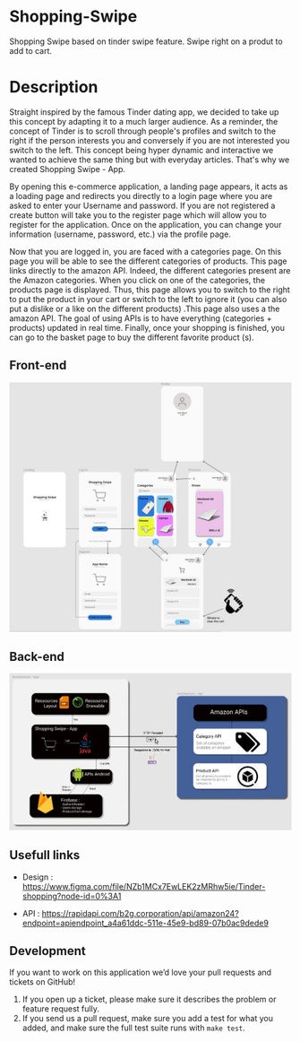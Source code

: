 # Shopping-Swipe
Shopping Swipe based on tinder swipe feature. Swipe right on a produt to add to cart.

# Description

Straight inspired by the famous Tinder dating app, we decided to take up this concept by adapting it to a much larger audience. As a reminder, the concept of Tinder is to scroll through people's profiles and switch to the right if the person interests you and conversely if you are not interested you switch to the left. This concept being hyper dynamic and interactive we wanted to achieve the same thing but with everyday articles. That's why we created Shopping Swipe - App.

By opening this e-commerce application, a landing page appears, it acts as a loading page and redirects you directly to a login page where you are asked to enter your Username and password. If you are not registered a create button will take you to the register page which will allow you to register for the application. Once on the application, you can change your information (username, password, etc.) via the profile page.


Now that you are logged in, you are faced with a categories page. On this page you will be able to see the different categories of products. This page links directly to the amazon API. Indeed, the different categories present are the Amazon categories. When you click on one of the categories, the products page is displayed. Thus, this page allows you to switch to the right to put the product in your cart or switch to the left to ignore it (you can also put a dislike or a like on the different products) .This page also uses a the amazon API. The goal of using APIs is to have everything (categories + products) updated in real time. Finally, once your shopping is finished, you can go to the basket page to buy the different favorite product (s).

## Front-end
![Design layout](https://github.com/CodeOne45/Shopping-App/blob/appV1.0/resources/frontend.JPG?raw=true)

## Back-end
![App Structur](https://github.com/CodeOne45/Shopping-App/blob/appV1.0/resources/backend.JPG?raw=true)

## Usefull links

- Design : https://www.figma.com/file/NZb1MCx7EwLEK2zMRhw5ie/Tinder-shopping?node-id=0%3A1

- API : https://rapidapi.com/b2g.corporation/api/amazon24?endpoint=apiendpoint_a4a61ddc-511e-45e9-bd89-07b0ac9dede9


## Development

If you want to work on this application we’d love your pull requests and tickets on GitHub!

1. If you open up a ticket, please make sure it describes the problem or feature request fully.
2. If you send us a pull request, make sure you add a test for what you added, and make sure the full test suite runs with `make test`.

